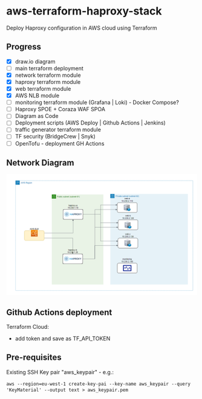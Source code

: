 # aws-terraform-haproxy-stack

Deploy Haproxy configuration in AWS cloud using Terraform

## Progress

- [X] draw.io diagram
- [ ] main terraform deployment
- [X] network terraform module
- [X] haproxy terraform module
- [X] web terraform module
- [X] AWS NLB module
- [ ] monitoring terraform module (Grafana | Loki) - Docker Compose?
- [ ] Haproxy SPOE + Coraza WAF SPOA
- [ ] Diagram as Code
- [ ] Deployment scripts (AWS Deploy | Github Actions | Jenkins)
- [ ] traffic generator terraform module
- [ ] TF security (BridgeCrew | Snyk)
- [ ] OpenTofu - deployment GH Actions

## Network Diagram

![Network diagram](network-diagram.png)

## Github Actions deployment

Terraform Cloud:

- add token and save as TF_API_TOKEN

## Pre-requisites

Existing SSH Key pair "aws_keypair" - e.g.:

```console
aws --region=eu-west-1 create-key-pai --key-name aws_keypair --query 'KeyMaterial' --output text > aws_keypair.pem
```
